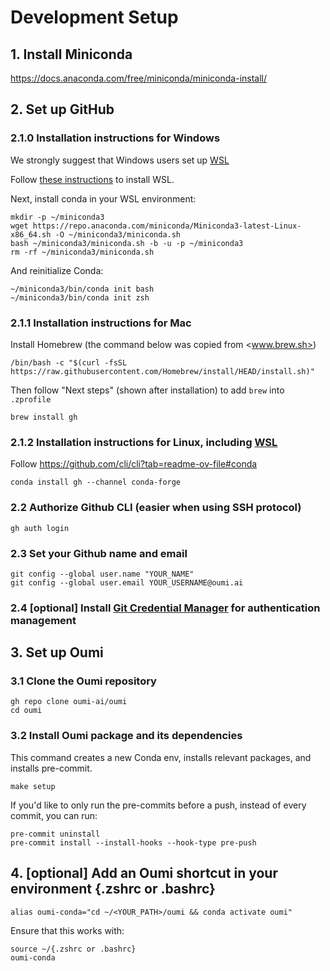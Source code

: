 # Development Setup

## 1. Install Miniconda

   <https://docs.anaconda.com/free/miniconda/miniconda-install/>

## 2. Set up GitHub

### 2.1.0 Installation instructions for Windows

   We strongly suggest that Windows users set up [WSL](https://learn.microsoft.com/en-us/windows/wsl/)

   Follow [these instructions](https://learn.microsoft.com/en-us/windows/wsl/install) to install WSL.

   Next, install conda in your WSL environment:

   ```shell
   mkdir -p ~/miniconda3
   wget https://repo.anaconda.com/miniconda/Miniconda3-latest-Linux-x86_64.sh -O ~/miniconda3/miniconda.sh
   bash ~/miniconda3/miniconda.sh -b -u -p ~/miniconda3
   rm -rf ~/miniconda3/miniconda.sh
   ```

   And reinitialize Conda:

   ```shell
   ~/miniconda3/bin/conda init bash
   ~/miniconda3/bin/conda init zsh
   ```

### 2.1.1 Installation instructions for Mac

   Install Homebrew (the command below was copied from <www.brew.sh>)

   ```shell
   /bin/bash -c "$(curl -fsSL https://raw.githubusercontent.com/Homebrew/install/HEAD/install.sh)"
   ```

   Then follow "Next steps" (shown after installation) to add `brew` into `.zprofile`

   ```shell
   brew install gh
   ```

### 2.1.2 Installation instructions for **Linux**, including [WSL](https://learn.microsoft.com/en-us/windows/wsl/)

  Follow <https://github.com/cli/cli?tab=readme-ov-file#conda>

   ```shell
   conda install gh --channel conda-forge
   ```

### 2.2 Authorize Github CLI (easier when using SSH protocol)

   ```shell
   gh auth login
   ```

### 2.3 Set your Github name and email

   ```shell
   git config --global user.name "YOUR_NAME"
   git config --global user.email YOUR_USERNAME@oumi.ai
   ```

### 2.4 [optional] Install [Git Credential Manager](https://docs.github.com/en/get-started/getting-started-with-git/about-remote-repositories#cloning-with-https-urls) for authentication management

## 3. Set up Oumi

### 3.1 Clone the Oumi repository

   ```shell
   gh repo clone oumi-ai/oumi
   cd oumi
   ```

### 3.2 Install Oumi package and its dependencies

   This command creates a new Conda env, installs relevant packages, and installs pre-commit.

   ```shell
   make setup
   ```

   If you'd like to only run the pre-commits before a push, instead of every commit, you can run:

   ```shell
   pre-commit uninstall
   pre-commit install --install-hooks --hook-type pre-push
   ```

## 4. [optional] Add an Oumi shortcut in your environment {.zshrc or .bashrc}

   ```shell
   alias oumi-conda="cd ~/<YOUR_PATH>/oumi && conda activate oumi"
   ```

   Ensure that this works with:

   ```shell
   source ~/{.zshrc or .bashrc}
   oumi-conda
   ```
